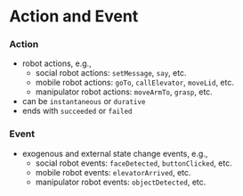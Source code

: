 # Action and Event

### Action

- robot actions, e.g.,
  - social robot actions: `setMessage`, `say`, etc.
  - mobile robot actions: `goTo`, `callElevator`, `moveLid`, etc.
  - manipulator robot actions: `moveArmTo`, `grasp`, etc.
- can be `instantaneous` or `durative`
- ends with `succeeded` or `failed`

<!-- "actionFinished" is an internal event -->

### Event

- exogenous and external state change events, e.g.,
  - social robot events: `faceDetected`, `buttonClicked`, etc.
  - mobile robot events: `elevatorArrived`, etc.
  - manipulator robot events: `objectDetected`, etc.
